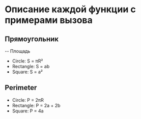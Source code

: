 # Описание каждой функции с примерами вызова
## Прямоугольник
-- Площадь



- Circle: S = πR²
- Rectangle: S = ab
- Square: S = a²

## Perimeter
- Circle: P = 2πR
- Rectangle: P = 2a + 2b
- Square: P = 4a

